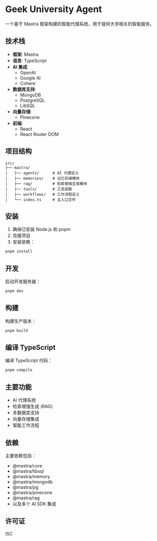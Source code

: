 # Geek University Agent

一个基于 Mastra 框架构建的智能代理系统，用于提供大学相关的智能服务。

## 技术栈

- **框架**: Mastra
- **语言**: TypeScript
- **AI 集成**:
  - OpenAI
  - Google AI
  - Cohere
- **数据库支持**:
  - MongoDB
  - PostgreSQL
  - LibSQL
- **向量存储**:
  - Pinecone
- **前端**:
  - React
  - React Router DOM

## 项目结构

```
src/
├── mastra/
│   ├── agents/      # AI 代理定义
│   ├── memories/    # 记忆存储模块
│   ├── rag/         # 检索增强生成模块
│   ├── tools/       # 工具函数
│   ├── workflows/   # 工作流程定义
│   └── index.ts     # 主入口文件
```

## 安装

1. 确保已安装 Node.js 和 pnpm
2. 克隆项目
3. 安装依赖：
```bash
pnpm install
```

## 开发

启动开发服务器：
```bash
pnpm dev
```

## 构建

构建生产版本：
```bash
pnpm build
```

## 编译 TypeScript

编译 TypeScript 代码：
```bash
pnpm compile
```

## 主要功能

- AI 代理系统
- 检索增强生成 (RAG)
- 多数据库支持
- 向量存储集成
- 智能工作流程

## 依赖

主要依赖包括：
- @mastra/core
- @mastra/libsql
- @mastra/memory
- @mastra/mongodb
- @mastra/pg
- @mastra/pinecone
- @mastra/rag
- 以及多个 AI SDK 集成

## 许可证

ISC 